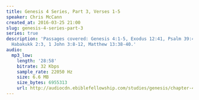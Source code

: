 ```yaml
---
title: Genesis 4 Series, Part 3, Verses 1-5
speaker: Chris McCann
created_at: 2016-03-25 21:00
slug: genesis-4-series-part-3
series: true
description: 'Passages covered: Genesis 4:1-5, Exodus 12:41, Psalm 39:4, Daniel 8:17,19,
  Habakukk 2:3, 1 John 3:8-12, Matthew 13:38-40.'
audio:
  mp3_low:
    length: '28:58'
    bitrate: 32 Kbps
    sample_rate: 22050 Hz
    size: 6.6 MB
    size_bytes: 6955313
    url: http://audiocdn.ebiblefellowship.com/studies/genesis/chapter-4/2016.03.25_McCann_-_Genesis_4_Series_Part_3.mp3
---
```

